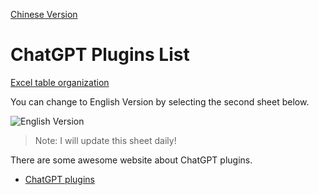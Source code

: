 [Chinese Version](https://github.com/real-jiakai/chatgpt-plugins-list/blob/main/README.zh-CN.md)

# ChatGPT Plugins List

[Excel table organization](https://docs.google.com/spreadsheets/d/1Ka6CPPg1LK36LlqyFDl92ogJZtFdDkTd5Q_nhPo4HNA/edit?usp=sharing)

You can change to English Version by selecting the second sheet below.

![English Version](https://vip2.loli.io/2023/06/03/gGUDLbvXRslCfBy.webp)

> Note: I will update this sheet daily!

There are some awesome website about ChatGPT plugins.

- [ChatGPT plugins](https://www.chatplugin.top/)